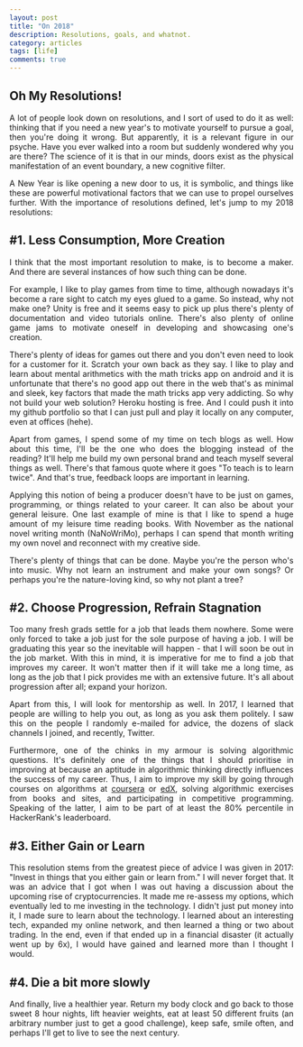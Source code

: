 ```yaml
---
layout: post
title: "On 2018"
description: Resolutions, goals, and whatnot.
category: articles
tags: [life]
comments: true
---
```


<h2> Oh My Resolutions! </h2>
<p align="justify">A lot of people look down on resolutions, and I sort of used to do it as well: thinking that if you need a new year's to motivate yourself to pursue a goal, then you're doing it wrong. But apparently, it is a relevant figure in our psyche. Have you ever walked into a room but suddenly wondered why you are there? The science of it is that in our minds, doors exist as the physical manifestation of an event boundary, a new cognitive filter. </p>

<!-- more -->  

<p align="justify">A New Year is like opening a new door to us, it is symbolic, and things like these are powerful motivational factors that we can use to propel ourselves further. With the importance of resolutions defined, let's jump to my 2018 resolutions:</p>

<h2> #1. Less Consumption, More Creation </h2>
<p align="justify">I think that the most important resolution to make, is to become a maker. And there are several instances of how such thing can be done.</p>

<p align="justify">For example, I like to play games from time to time, although nowadays it's become a rare sight to catch my eyes glued to a game. So instead, why not make one? Unity is free and it seems easy to pick up plus there's plenty of documentation and video tutorials online. There's also plenty of online game jams to motivate oneself in developing and showcasing one's creation.</p>

<p align="justify">There's plenty of ideas for games out there and you don't even need to look for a customer for it. Scratch your own back as they say. I like to play and learn about mental arithmetics with the math tricks app on android and it is unfortunate that there's no good app out there in the web that's as minimal and sleek, key factors that made the math tricks app very addicting. So why not build your web solution? Heroku hosting is free. And I could push it into my github portfolio so that I can just pull and play it locally on any computer, even at offices (hehe).</p>

<p align="justify">Apart from games, I spend some of my time on tech blogs as well. How about this time, I'll be the one who does the blogging instead of the reading? It'll help me build my own personal brand and teach myself several things as well. There's that famous quote where it goes "To teach is to learn twice". And that's true, feedback loops are important in learning.</p>

<p align="justify">Applying this notion of being a producer doesn't have to be just on games, programming, or things related to your career. It can also be about your general leisure. One last example of mine is that I like to spend a huge amount of my leisure time reading books. With November as the national novel writing month (NaNoWriMo), perhaps I can spend that month writing my own novel and reconnect with my creative side.</p>

<p align="justify">There's plenty of things that can be done. Maybe you're the person who's into music. Why not learn an instrument and make your own songs? Or perhaps you're the nature-loving kind, so why not plant a tree?</p>

<h2> #2. Choose Progression, Refrain Stagnation </h2>
<p align="justify">Too many fresh grads settle for a job that leads them nowhere. Some were only forced to take a job just for the sole purpose of having a job. I will be graduating this year so the inevitable will happen -  that I will soon be out in the job market. With this in mind, it is imperative for me to find a job that improves my career. It won't matter then if it will take me a long time, as long as the job that I pick provides me with an extensive future. It's all about progression after all; expand your horizon. </p>
  
<p align="justify">Apart from this, I will look for mentorship as well. In 2017, I learned that people are willing to help you out, as long as you ask them politely. I saw this on the people I randomly e-mailed for advice, the dozens of slack channels I joined, and recently, Twitter.</p>

<p align="justify">Furthermore, one of the chinks in my armour is solving algorithmic questions. It's definitely one of the things that I should prioritise in improving at because an aptitude in algorithmic thinking directly influences the success of my career. Thus, I aim to improve my skill by going through courses on algorithms at <a href="https://www.coursera.org">coursera</a> or <a href="https://www.edx.org">edX</a>, solving algorithmic exercises from books and sites, and participating in competitive programming. Speaking of the latter, I aim to be part of at least the 80% percentile in HackerRank's leaderboard. </p>

<h2> #3. Either Gain or Learn </h2>
<p align="justify">This resolution stems from the greatest piece of advice I was given in 2017: "Invest in things that you either gain or learn from." I will never forget that. It was an advice that I got when I was out having a discussion about the upcoming rise of cryptocurrencies. It made me re-assess my options, which eventually led to me investing in the technology. I didn't just put money into it, I made sure to learn about the technology. I learned about an interesting tech, expanded my online network, and then learned a thing or two about trading. In the end, even if that ended up in a financial disaster (it actually went up by 6x), I would have gained and learned more than I thought I would.</p>

<h2> #4. Die a bit more slowly </h2>
<p align="justify">And finally, live a healthier year. Return my body clock and go back to those sweet 8 hour nights, lift heavier weights, eat at least 50 different fruits (an arbitrary number just to get a good challenge), keep safe, smile often, and perhaps I'll get to live to see the next century.</p>
